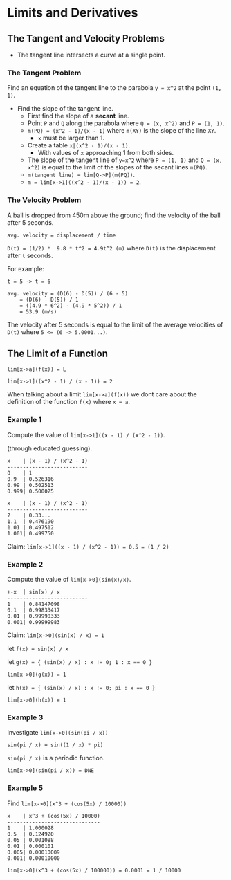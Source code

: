 # Limits and Derivatives

## The Tangent and Velocity Problems

- The tangent line intersects a curve at a single point.

### The Tangent Problem

Find an equation of the tangent line to the parabola `y = x^2` at the point `(1, 1)`.

- Find the slope of the tangent line.
    - First find the slope of a **secant** line.
    - Point `P` and `Q` along the parabola where `Q = (x, x^2)` and `P = (1, 1)`.
    - `m(PQ) = (x^2 - 1)/(x - 1)` where `m(XY)` is the slope of the line `XY`.
        - `x` must be larger than 1.
    - Create a table `x|(x^2 - 1)/(x - 1)`.
        - With values of `x` approaching 1 from both sides.
    - The slope of the tangent line of `y=x^2` where `P = (1, 1)` and `Q = (x, x^2)` is equal to
    the limit of the slopes of the secant lines `m(PQ)`.
    - `m(tangent line) = lim[Q->P](m(PQ))`.
    - `m = lim[x->1]((x^2 - 1)/(x - 1)) = 2`.

### The Velocity Problem

A ball is dropped from 450m above the ground; find the velocity of the ball after 5 seconds.

`avg. velocity = displacement / time`

`D(t) = (1/2) *  9.8 * t^2 = 4.9t^2 (m)` where `D(t)` is the displacement after `t` seconds.

For example:

```
t = 5 -> t = 6

avg. velocity = (D(6) - D(5)) / (6 - 5)
    = (D(6) - D(5)) / 1
    = ((4.9 * 6^2) - (4.9 * 5^2)) / 1
    = 53.9 (m/s)
```

The velocity after 5 seconds is equal to the limit of the average velocities of `D(t)` where `5 <=
(6 -> 5.0001...)`.

## The Limit of a Function

```
lim[x->a](f(x)) = L

lim[x->1]((x^2 - 1) / (x - 1)) = 2
```

When talking about a limit `lim[x->a](f(x))` we dont care about the definition of the function
`f(x)` where `x = a`.

### Example 1

Compute the value of `lim[x->1]((x - 1) / (x^2 - 1))`.

(through educated guessing).

```
x    | (x - 1) / (x^2 - 1)
--------------------------
0    | 1
0.9  | 0.526316
0.99 | 0.502513
0.999| 0.500025

x    | (x - 1) / (x^2 - 1)
--------------------------
2    | 0.33...
1.1  | 0.476190
1.01 | 0.497512
1.001| 0.499750
```

Claim: `lim[x->1]((x - 1) / (x^2 - 1)) = 0.5 = (1 / 2)`

### Example 2

Compute the value of `lim[x->0](sin(x)/x)`.

```
+-x  | sin(x) / x
--------------------------
1    | 0.84147098
0.1  | 0.99833417
0.01 | 0.99998333
0.001| 0.99999983
```

Claim: `lim[x->0](sin(x) / x) = 1`

let `f(x) = sin(x) / x`

let `g(x) = { (sin(x) / x) : x != 0; 1 : x == 0 }`

`lim[x->0](g(x)) = 1`

let `h(x) = { (sin(x) / x) : x != 0; pi : x == 0 }`

`lim[x->0](h(x)) = 1`

### Example 3

Investigate `lim[x->0](sin(pi / x))`

`sin(pi / x) = sin((1 / x) * pi)`

`sin(pi / x)` is a periodic function.

`lim[x->0](sin(pi / x)) = DNE`

### Example 5

Find `lim[x->0](x^3 + (cos(5x) / 10000))`

```
x    | x^3 + (cos(5x) / 10000)
------------------------------
1    | 1.000028
0.5  | 0.124920
0.05 | 0.001088
0.01 | 0.000101
0.005| 0.00010009
0.001| 0.00010000
```

`lim[x->0](x^3 + (cos(5x) / 100000)) = 0.0001 = 1 / 10000`
